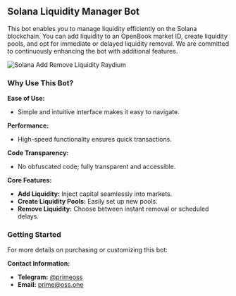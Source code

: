 ## Solana Liquidity Manager Bot

This bot enables you to manage liquidity efficiently on the Solana blockchain. You can add liquidity to an OpenBook market ID, create liquidity pools, and opt for immediate or delayed liquidity removal. We are committed to continuously enhancing the bot with additional features.

![Solana Add Remove Liquidity Raydium](https://i.ibb.co/gRsjN9r/raydium-liquidity-remover-adder.png)

### Why Use This Bot?

**Ease of Use:**
- Simple and intuitive interface makes it easy to navigate.

**Performance:**
- High-speed functionality ensures quick transactions.

**Code Transparency:**
- No obfuscated code; fully transparent and accessible.

**Core Features:**
- **Add Liquidity:** Inject capital seamlessly into markets.
- **Create Liquidity Pools:** Easily set up new pools.
- **Remove Liquidity:** Choose between instant removal or scheduled delays.

### Getting Started

For more details on purchasing or customizing this bot:

**Contact Information:**
- **Telegram:** [@primeoss](https://t.me/primeoss)
- **Email:** [prime@oss.one](mailto:prime@oss.one)
